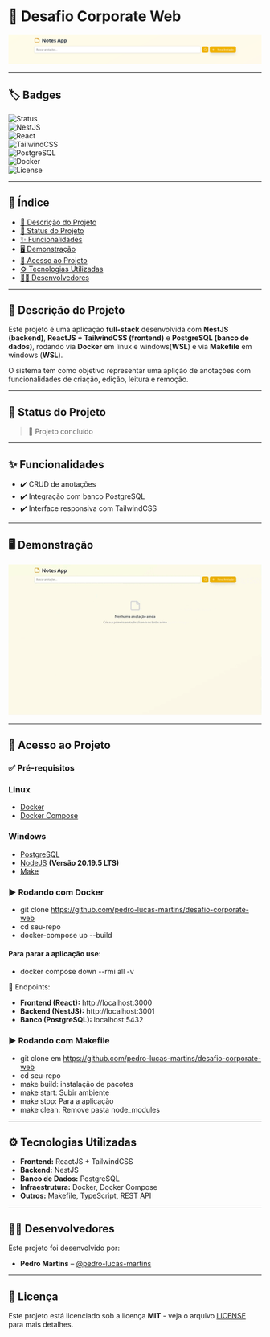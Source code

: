 # 📌 Desafio Corporate Web

![Capa do Projeto](./docs/cover.png) <!-- Substitua pelo caminho da sua imagem -->

---

## 🏷️ Badges

![Status](https://img.shields.io/badge/status-em%20desenvolvimento-yellow)  
![NestJS](https://img.shields.io/badge/NestJS-Backend-red)  
![React](https://img.shields.io/badge/React-Frontend-blue)  
![TailwindCSS](https://img.shields.io/badge/TailwindCSS-UI-38B2AC)  
![PostgreSQL](https://img.shields.io/badge/PostgreSQL-DB-336791)  
![Docker](https://img.shields.io/badge/Docker-Container-2496ED)  
![License](https://img.shields.io/badge/license-MIT-green)  

---

## 📑 Índice

- [📖 Descrição do Projeto](#-descrição-do-projeto)  
- [🚧 Status do Projeto](#-status-do-projeto)  
- [✨ Funcionalidades](#-funcionalidades)  
- [🖥️ Demonstração](#️-demonstração)  
- [📂 Acesso ao Projeto](#-acesso-ao-projeto)  
- [⚙️ Tecnologias Utilizadas](#️-tecnologias-utilizadas)   
- [👨‍💻 Desenvolvedores](#-desenvolvedores)  

---

## 📖 Descrição do Projeto

Este projeto é uma aplicação **full-stack** desenvolvida com **NestJS (backend)**, **ReactJS + TailwindCSS (frontend)** e **PostgreSQL (banco de dados)**, rodando via **Docker** em linux e windows(**WSL**) e via **Makefile** em windows (**WSL**).  

O sistema tem como objetivo representar uma aplição de anotações com funcionalidades de criação, edição, leitura e remoção.

---

## 🚧 Status do Projeto

> 🔨 Projeto concluído  

---

## ✨ Funcionalidades

- ✔️ CRUD de anotações  
- ✔️ Integração com banco PostgreSQL  
- ✔️ Interface responsiva com TailwindCSS  

---

## 🖥️ Demonstração


![Demo](./docs/demo/demo.gif)  

---

## 📂 Acesso ao Projeto

### ✅ Pré-requisitos

### Linux
- [Docker](https://www.docker.com/)  
- [Docker Compose](https://docs.docker.com/compose/)

### Windows
- [PostgreSQL](https://www.postgresql.org/download/windows/)
- [NodeJS](https://nodejs.org/en/download) **(Versão 20.19.5 LTS)**
- [Make](https://sourceforge.net/projects/gnuwin32/files/make/3.81/make-3.81.exe/download?use_mirror=sinalbr&download)

### ▶️ Rodando com Docker

- git clone https://github.com/pedro-lucas-martins/desafio-corporate-web
- cd seu-repo
- docker-compose up --build

#### Para parar a aplicação use:
- docker compose down --rmi all -v

🔗 Endpoints:
- **Frontend (React):** http://localhost:3000  
- **Backend (NestJS):** http://localhost:3001  
- **Banco (PostgreSQL):** localhost:5432  

### ▶️ Rodando com Makefile

- git clone em https://github.com/pedro-lucas-martins/desafio-corporate-web
- cd seu-repo
-  make build: instalação de pacotes<br>
-  make start: Subir ambiente<br>
-  make stop: Para a aplicação<br>
-  make clean: Remove pasta node_modules<br>

---

## ⚙️ Tecnologias Utilizadas

- **Frontend:** ReactJS + TailwindCSS  
- **Backend:** NestJS  
- **Banco de Dados:** PostgreSQL  
- **Infraestrutura:** Docker, Docker Compose  
- **Outros:** Makefile, TypeScript, REST API  

---

## 👨‍💻 Desenvolvedores

Este projeto foi desenvolvido por:  

- **Pedro Martins** – [@pedro-lucas-martins](https://github.com/pedro-lucas-martins)  

---

## 📜 Licença

Este projeto está licenciado sob a licença **MIT** - veja o arquivo [LICENSE](LICENSE) para mais detalhes.  
